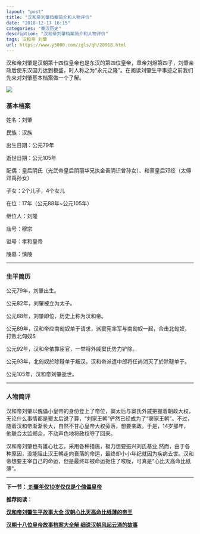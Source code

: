 ```yaml
---
layout: "post"
title: "汉和帝刘肇档案简介和人物评价"
date: "2018-12-17 16:15"
categories: "秦汉历史"
description: "汉和帝刘肇档案简介和人物评价"
tags: 汉和帝 刘肇
url: https://www.y5000.com/zgls/qh/20918.html
---
```






汉和帝刘肇是汉朝第十四位皇帝也是东汉的第四位皇帝，章帝刘炟第四子，刘肇亲政后使东汉国力达到极盛，时人称之为“永元之隆”。在阅读刘肇生平事迹之前我们先来对刘肇基本档案做一个了解。

![](https://img.y5000.com/uploads/allimg/170504/8-1F504095449107.png)

###  基本档案

姓名：刘肇

民族：汉族

出生日期：公元79年

逝世日期：公元105年

配偶：皇后阴氏（光武帝皇后阴丽华兄执金吾阴识曾孙女）、和熹皇后邓绥（太傅邓禹孙女）

子女：2个儿子，4个女儿

在位：17年（公元88年~公元105年）

继位人：刘隆

庙号：穆宗

谥号：孝和皇帝

陵墓：慎陵

* * *

###  生平简历

公元79年，刘肇出生。

公元82年，刘肇被立为太子。

公元88年，刘肇即位，历史上称为汉和帝。

公元89年，汉和帝应南匈奴单于请求，派窦宪率军与南匈奴一起，合击北匈奴，打败北匈奴S

公元92年，汉和帝依靠宦官，一举将外戚窦氏势力铲除。

公元93年，北匈奴於除韃单于叛汉，汉和帝派遣中郎将任尚消灭了於除韃单于。

公元105年，汉和帝刘肇逝世。

* * *

###  人物简评

汉和帝刘肇以傀儡小皇帝的身份登上了帝位，窦太后与窦氏外戚把握着朝政大权，无论什么事情都是窦太后说了算，“刘家王朝”俨然已经成为了“窦家王朝”。不过，随着汉和帝渐渐长大，自然不甘心皇帝大权旁落，想要亲政。于是，14岁那年，他联合太监郑众，不动声色地将政权夺了回来。

汉和帝刘肇也有雄心壮志，采用各种措施，极力想要振兴刘氏基业,然而，由于各种原因，没能阻止汉王朝走向衰落的命运，最终却小小年纪就因为疾病去世。汉和帝想要主宰自己的命运，但是最终却被命运扼住了喉咙，可真是“心比天高命比纸薄”。

* * *

**下一节：[ 刘肇年仅10岁仅仅是个傀儡皇帝](https://www.y5000.com/zgls/qh/20920.html)**

**推荐阅读：**

[**汉和帝刘肇生平故事大全 汉朝心比天高命比纸薄的帝王**](https://www.y5000.com/zgls/qh/20946.html)

[**汉朝十八位皇帝故事档案大全解 细说汉朝风起云涌的故事**](https://www.y5000.com/zgls/qh/21041.html)
